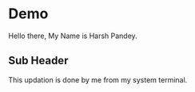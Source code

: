 # Demo
Hello there, My Name is Harsh Pandey.

## Sub Header 
This updation is done by me from my system terminal.
